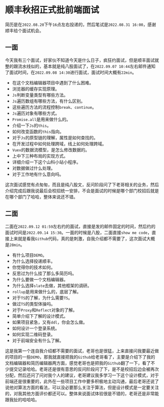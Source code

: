 # 顺丰秋招正式批前端面试
简历是在`2022.08.20`下午`16`点左右投递的，然后笔试是`2022.08.31 16:00`，感谢顺丰给个面试机会。

## 一面
今天我有三个面试，好家伙不知道今天是什么日子，疯狂约面试，但是顺丰面试就整的跟流水线似的，基本就是纯八股面试了，在`2022.09.07 10:44`左右邮件通知了面试时间，在`2022.09.08 14:30`进行面试，面试时间大概有`22min`。

* 在这个文档编辑器项目中遇到了什么困难。
* 浏览器的缓存实现原理。
* `Js`判断变量类型有哪些方法。
* `Js`遍历数组有哪些方法，有什么区别。
* 这些遍历方法的流程控制`break`、`continue`。
* `Js`遍历对象有哪些方式。
* `Promise.all`是用来做什么的。
* 介绍一下`Js`的`this`。
* 如何改变函数的`this`指向。
* 对于`Js`的原型链的理解，属性是如何查找的。
* 在开发过程中如何处理跨域，线上如何处理跨域。
* `Vuex`的数据流模型，是怎么修改数据的。
* 上中下三种布局的实现方式。
* 详细介绍一下这个山科小站小程序。
* 对数据做过什么处理。
* 对于工作地有什么意向吗。

这次面试感觉有点匆匆，而且是纯八股文，反问阶段问了下老哥相关的业务，然后介绍完成后跟我说最后会校招统一安排，不会是面试的时候是哪个部门校招后就是在哪个部门了哈哈，整体来说还不错。


## 二面
二面在`2022.09.12 01:59`左右约的面试，直接是发的邮件固定的时间，然后约的面试时间是`2022.09.14 15:30`。一面的时候是八股，二面直接`show me code`，直接上来就是看我`Github`代码，真的是刺激，自我介绍都不需要了，这次面试大概是`28min`。

* 有什么项目`DEMO`。
* 为什么选择投递顺丰。
* 你觉得你的技术如何。
* 反思过为什么挂了那么多简历吗。
* 为什么要做一个文档编辑器。
* 为什么选择`slate`去做，其他框架的调研。
* `rollup`是用来做什么的，底层了解。
* 对于`TS`的了解，为什么需要`TS`。
* 做过`TS`的类型体操吗。
* 对于`Proxy`和`Reflect`对象的了解。
* 简单介绍下了解的设计模式。
* 如果项目紧急，又有`ddl`，你会怎么做。
* 如何设计一个登录系统。
* 如何实现二维码登录。
* 对于前端安全有什么了解。

这是我第一个连自我介绍都不需要的面试，老哥也是很猛，上来直接问我要最近做的项目的一些`DEMO`，那我就直接把我的`Github`给老哥看了，主要是介绍下了我的文档编辑器和简历编辑器两方面，感觉老哥也是把我的`Github`翻了一下，看了不少提交记录哈哈。老哥还是很有意思的反问阶段问了下，是不是校招后边会被再次分配，然后还问了问对我个人的建议，老哥建议我多学习一下这个设计模式，对于前端还是很重要的，此外在一些项目工作中要多积极地主动沟通，最后老哥还说了说他对算法方面的看法，可以没必要那么关注于算法，但是设计模式是一定要关注的，对我其他方面评价都还可以。整体来说面试体验很是不错的，老哥还是非常能跟我扯的哈哈哈。
